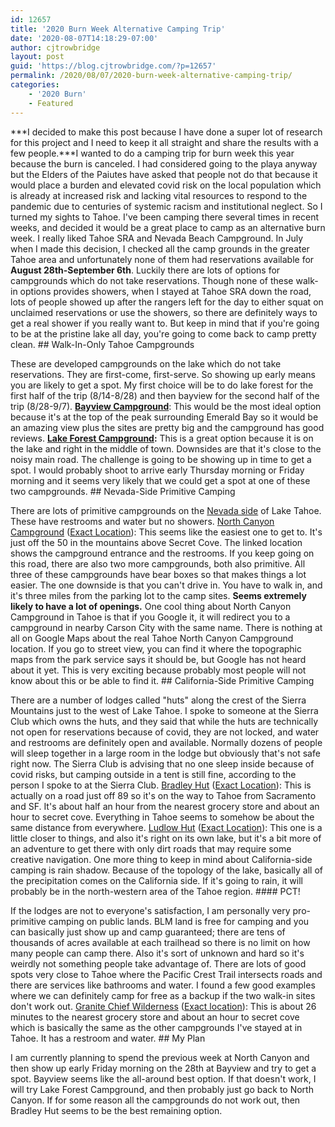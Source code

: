 ```yaml
---
id: 12657
title: '2020 Burn Week Alternative Camping Trip'
date: '2020-08-07T14:18:29-07:00'
author: cjtrowbridge
layout: post
guid: 'https://blog.cjtrowbridge.com/?p=12657'
permalink: /2020/08/07/2020-burn-week-alternative-camping-trip/
categories:
    - '2020 Burn'
    - Featured
---
```


***I decided to make this post because I have done a super lot of research for this project and I need to keep it all straight and share the results with a few people.***I wanted to do a camping trip for burn week this year because the burn is canceled. I had considered going to the playa anyway but the Elders of the Paiutes have asked that people not do that because it would place a burden and elevated covid risk on the local population which is already at increased risk and lacking vital resources to respond to the pandemic due to centuries of systemic racism and institutional neglect. So I turned my sights to Tahoe. I've been camping there several times in recent weeks, and decided it would be a great place to camp as an alternative burn week. I really liked Tahoe SRA and Nevada Beach Campground. In July when I made this decision, I checked all the camp grounds in the greater Tahoe area and unfortunately none of them had reservations available for **August 28th-September 6th**. Luckily there are lots of options for campgrounds which do not take reservations. Though none of these walk-in options provides showers, when I stayed at Tahoe SRA down the road, lots of people showed up after the rangers left for the day to either squat on unclaimed reservations or use the showers, so there are definitely ways to get a real shower if you really want to. But keep in mind that if you're going to be at the pristine lake all day, you're going to come back to camp pretty clean. ## Walk-In-Only Tahoe Campgrounds

These are developed campgrounds on the lake which do not take reservations. They are first-come, first-serve. So showing up early means you are likely to get a spot. My first choice will be to do lake forest for the first half of the trip (8/14-8/28) and then bayview for the second half of the trip (8/28-9/7). [**Bayview Campground**](https://www.fs.usda.gov/recarea/ltbmu/recarea/?recid=11779): This would be the most ideal option because it's at the top of the peak surrounding Emerald Bay so it would be an amazing view plus the sites are pretty big and the campground has good reviews. **[Lake Forest Campground](https://www.tcpud.org/parks-facilities/facilities-parks-and-rentals/lake-forest-campground):** This is a great option because it is on the lake and right in the middle of town. Downsides are that it's close to the noisy main road. The challenge is going to be showing up in time to get a spot. I would probably shoot to arrive early Thursday morning or Friday morning and it seems very likely that we could get a spot at one of these two campgrounds. ## Nevada-Side Primitive Camping

There are lots of primitive campgrounds on the [Nevada side](http://parks.nv.gov/parks/lake-tahoe-nevada-state-park-1) of Lake Tahoe. These have restrooms and water but no showers. [North Canyon Campground](http://parks.nv.gov/forms/Spooner_backcountry_map.pdf) ([Exact Location](https://www.google.com/maps/@39.140616,-119.899599,113m/data=!3m1!1e3)): This seems like the easiest one to get to. It's just off the 50 in the mountains above Secret Cove. The linked location shows the campground entrance and the restrooms. If you keep going on this road, there are also two more campgrounds, both also primitive. All three of these campgrounds have bear boxes so that makes things a lot easier. The one downside is that you can't drive in. You have to walk in, and it's three miles from the parking lot to the camp sites. **Seems extremely likely to have a lot of openings.** One cool thing about North Canyon Campground in Tahoe is that if you Google it, it will redirect you to a campground in nearby Carson City with the same name. There is nothing at all on Google Maps about the real Tahoe North Canyon Campground location. If you go to street view, you can find it where the topographic maps from the park service says it should be, but Google has not heard about it yet. This is very exciting because probably most people will not know about this or be able to find it. ## California-Side Primitive Camping

There are a number of lodges called "huts" along the crest of the Sierra Mountains just to the west of Lake Tahoe. I spoke to someone at the Sierra Club which owns the huts, and they said that while the huts are technically not open for reservations because of covid, they are not locked, and water and restrooms are definitely open and available. Normally dozens of people will sleep together in a large room in the lodge but obviously that's not safe right now. The Sierra Club is advising that no one sleep inside because of covid risks, but camping outside in a tent is still fine, according to the person I spoke to at the Sierra Club. [Bradley Hut](https://clairtappaanlodge.com/bradley-hut) ([Exact Location](https://www.google.com/maps/place/Bradley+Hut/@39.2335122,-120.2574554,1804m/data=!3m2!1e3!4b1!4m5!3m4!1s0x809bdbe11e0f2087:0x833333401d4a4e4a!8m2!3d39.2335122!4d-120.2552667)): This is actually on a road just off 89 so it's on the way to Tahoe from Sacramento and SF. It's about half an hour from the nearest grocery store and about an hour to secret cove. Everything in Tahoe seems to somehow be about the same distance from everywhere. [Ludlow Hut](https://clairtappaanlodge.com/ludlow-hut) ([Exact Location](https://www.google.com/maps/place/Ludlow+Hut/@39.0399168,-120.2219871,28940m/data=!3m1!1e3!4m12!1m6!3m5!1s0x0:0xbd7d998bce49ace2!2sMcKinney%2FRubicon+Trailhead+(recgovnpsdata)!8m2!3d39.0457!4d-120.1719!3m4!1s0x0:0xfce2b8e8438b5011!8m2!3d39.0227841!4d-120.2092771)): This one is a little closer to things, and also it's right on its own lake, but it's a bit more of an adventure to get there with only dirt roads that may require some creative navigation. One more thing to keep in mind about California-side camping is rain shadow. Because of the topology of the lake, basically all of the precipitation comes on the California side. If it's going to rain, it will probably be in the north-western area of the Tahoe region. #### PCT!

If the lodges are not to everyone's satisfaction, I am personally very pro-primitive camping on public lands. BLM land is free for camping and you can basically just show up and camp guaranteed; there are tens of thousands of acres available at each trailhead so there is no limit on how many people can camp there. Also it's sort of unknown and hard so it's weirdly not something people take advantage of. There are lots of good spots very close to Tahoe where the Pacific Crest Trail intersects roads and there are services like bathrooms and water. I found a few good examples where we can definitely camp for free as a backup if the two walk-in sites don't work out. [Granite Chief Wilderness](https://www.fs.usda.gov/wps/portal/fsinternet/cs/recarea?ss=110519&navtype=BROWSEBYSUBJECT&cid=FSE_003738&navid=110240000000000&pnavid=110000000000000&position=BROWSEBYSUBJECT&recid=11819&ttype=recarea&pname=Granite%20Chief%20Wilderness#:~:text=Wilderness%20Permits%20are%20not%20presently,in%20the%20Five%20Lakes%20basin.) ([Exact location](https://www.google.com/maps/place/Barker+Pass+Tahoe+Rim+Trail%2FPacific+Crest+Trail+Trailhead/@39.076885,-120.2352479,19.75z/data=!4m5!3m4!1s0x0:0x7caa1a60676d3784!8m2!3d39.0767895!4d-120.2352977)): This is about 26 minutes to the nearest grocery store and about an hour to secret cove which is basically the same as the other campgrounds I've stayed at in Tahoe. It has a restroom and water. ## My Plan

I am currently planning to spend the previous week at North Canyon and then show up early Friday morning on the 28th at Bayview and try to get a spot. Bayview seems like the all-around best option. If that doesn't work, I will try Lake Forest Campground, and then probably just go back to North Canyon. If for some reason all the campgrounds do not work out, then Bradley Hut seems to be the best remaining option.